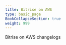 ```yaml
---
title: Bitrise on AWS
type: basic_page
BookCollapseSection: true
weight: 999
---
```

Bitrise on AWS changelogs
